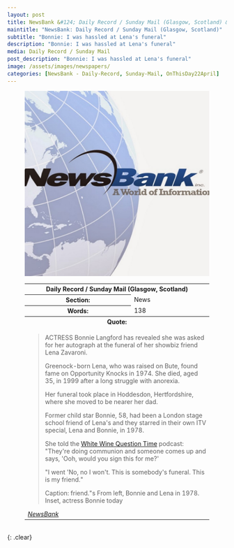 ```yaml
---
layout: post
title: NewsBank &#124; Daily Record / Sunday Mail (Glasgow, Scotland) &#124; 22 April 2023
maintitle: "NewsBank: Daily Record / Sunday Mail (Glasgow, Scotland)"
subtitle: "Bonnie: I was hassled at Lena's funeral"
description: "Bonnie: I was hassled at Lena's funeral"
media: Daily Record / Sunday Mail 
post_description: "Bonnie: I was hassled at Lena's funeral"
image: /assets/images/newspapers/
categories: [NewsBank - Daily-Record, Sunday-Mail, OnThisDay22April]
---
```


<figure class="fig1">
<img src="/assets/images/newspapers/NewsBank.jpg" class="full-width" />
</figure>

<figure class="fig3">
<table>
<tr>
<th colspan="2">Daily Record / Sunday Mail (Glasgow, Scotland)</th>
</tr>

<tr>
<th>Section:</th><td>News</td>
</tr>

<tr>
<th>Words:</th><td>138</td>
</tr>

<tr>
<th colspan="2">Quote:</th>
</tr>

<tr>
<td colspan="2">
<blockquote>
<p>ACTRESS Bonnie Langford has revealed she was asked for her autograph at the funeral of her showbiz friend Lena Zavaroni.</p>
<p>Greenock-born Lena, who was raised on Bute, found fame on Opportunity Knocks in 1974. She died, aged 35, in 1999 after a long struggle with anorexia.</p>
<p>Her funeral took place in Hoddesdon, Hertfordshire, where she moved to be nearer her dad.</p>
<p>Former child star Bonnie, 58, had been a London stage school friend of Lena's and they starred in their own ITV special, Lena and Bonnie, in 1978.</p>
<p>She told the <a href="/discography/podcasts/2023-04-21-white-wine-question-time">White Wine Question Time</a> podcast: "They're doing communion and someone comes up and says, 'Ooh, would you sign this for me?'</p>
<p>"I went 'No, no I won't. This is somebody's funeral. This is my friend."</p>
<p>Caption: friend."s From left, Bonnie and Lena in 1978. Inset, actress Bonnie today</p>
</blockquote>
<cite><a href="https://infoweb.newsbank.com/apps/news/openurl?ctx_ver=z39.88-2004&rft_id=info%3Asid/infoweb.newsbank.com&svc_dat=UKNB&req_dat=55CA6C602C984FD8A3DCC6AF6BF4AE70&rft_val_format=info%3Aofi/fmt%3Akev%3Amtx%3Actx&rft_dat=document_id%3Anews%252F1910E5DC7B65C7B0">NewsBank</a></cite></td>
</tr>

</table>
</figure>

<br />{: .clear}

